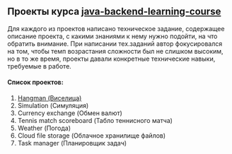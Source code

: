 ## Проекты курса [java-backend-learning-course](https://zhukovsd.github.io/java-backend-learning-course/)

Для каждого из проектов написано техническое задание, содержащее описание проекта, с какими знаниями к нему нужно подойти, на что обратить внимание. При написании тех.заданий автор фокусировался на том, чтобы темп возрастания сложности был не слишком высоким, но в то же время, проекты давали конкретные технические навыки, требуемые в работе.

#### Список проектов:

1. [Hangman (Виселица)](/hangman/README.md)
2. Simulation (Симуляция)
3. Currency exchange (Обмен валют)
4. Tennis match scoreboard (Табло теннисного матча)
5. Weather (Погода)
6. Cloud file storage (Облачное хранилище файлов)
7. Task manager (Планировщик задач)

